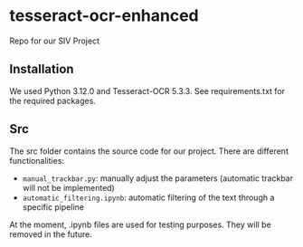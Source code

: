 # tesseract-ocr-enhanced
Repo for our SIV Project

## Installation
We used Python 3.12.0 and Tesseract-OCR 5.3.3. See requirements.txt for the required packages.

## Src
The src folder contains the source code for our project.
There are different functionalities:
- `manual_trackbar.py`: manually adjust the parameters (automatic trackbar will not be implemented)
- `automatic_filtering.ipynb`: automatic filtering of the text through a specific pipeline

At the moment, .ipynb files are used for testing purposes. They will be removed in the future.
